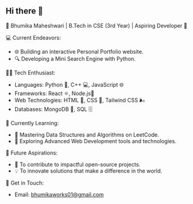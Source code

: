 ## Hi there 👋
🌟 Bhumika Maheshwari | B.Tech in CSE (3rd Year) | Aspiring Developer 🌟

💻 Current Endeavors:
   - 🌐 Building an interactive Personal Portfolio website.
   - 🔍 Developing a Mini Search Engine with Python.

👩‍💻 Tech Enthusiast:
   - Languages: Python 🐍, C++ 💻, JavaScript 🌐
   - Frameworks: React ⚛️, Node.js🚀
   - Web Technologies: HTML 📝, CSS 🎨, Tailwind CSS 🌬️
   - Databases: MongoDB 🍃, SQL 🗄️

🌱 Currently Learning:
  - 🚀 Mastering Data Structures and Algorithms on LeetCode.
  - 🔧 Exploring Advanced Web Development tools and technologies.
   
🚀 Future Aspirations:
  - 🤝 To contribute to impactful open-source projects.
  - 💡 To innovate solutions that make a difference in the world.
   
📧 Get in Touch:
  - Email: bhumikaworks01@gmail.com
   
<!--
**BhumikaMaheshwari05/BhumikaMaheshwari05** is a ✨ _special_ ✨ repository because its `README.md` (this file) appears on your GitHub profile.

Here are some ideas to get you started:

- 🔭 I’m currently working on ...
- 🌱 I’m currently learning ...
- 👯 I’m looking to collaborate on ...
- 🤔 I’m looking for help with ...
- 💬 Ask me about ...
- 📫 How to reach me: ...
- 😄 Pronouns: ...
- ⚡ Fun fact: ...
-->
